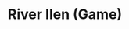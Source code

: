 ---
title: "River Ilen (Game)"
address: "South Western Regional Fisheries Board, Sunnyside House, Macroom, Co. Cork"
tel: "+353 (0)26 41 222"
county: "Cork"
category: "Angling"
type: "Content"
lat: "51.54900360107422"
lng: "-9.267895698547363"
---